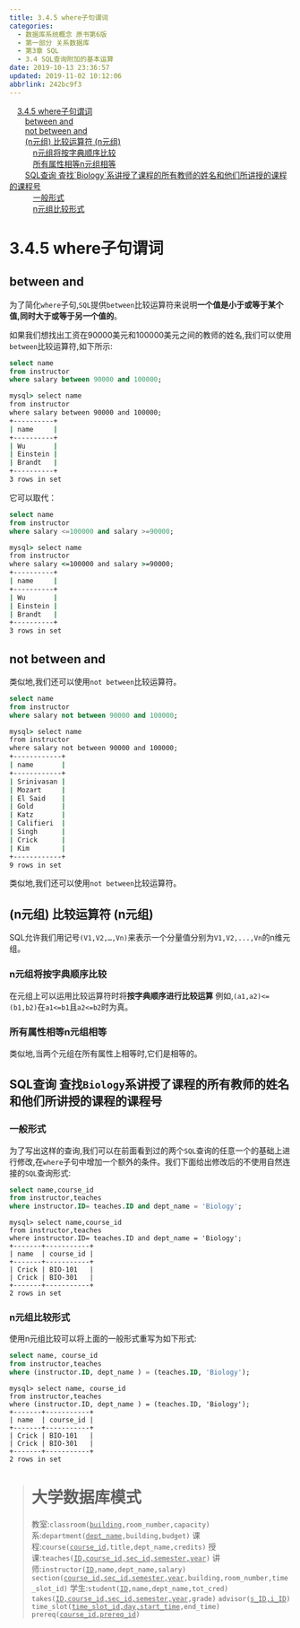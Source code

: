 ```yaml
---
title: 3.4.5 where子句谓词
categories: 
  - 数据库系统概念 原书第6版
  - 第一部分 关系数据库
  - 第3章 SQL
  - 3.4 SQL查询附加的基本运算
date: 2019-10-13 23:36:57
updated: 2019-11-02 10:12:06
abbrlink: 242bc9f3
---
```

<div id='my_toc'><a href="/ReadingNotes/242bc9f3/#3.4.5-where子句谓词" class="header_1">3.4.5 where子句谓词</a><br><a href="/ReadingNotes/242bc9f3/#between-and" class="header_2">between and</a><br><a href="/ReadingNotes/242bc9f3/#not-between-and" class="header_2">not between and</a><br><a href="/ReadingNotes/242bc9f3/#(n元组)-比较运算符-(n元组)" class="header_2">(n元组) 比较运算符 (n元组)</a><br><a href="/ReadingNotes/242bc9f3/#n元组将按字典顺序比较" class="header_3">n元组将按字典顺序比较</a><br><a href="/ReadingNotes/242bc9f3/#所有属性相等n元组相等" class="header_3">所有属性相等n元组相等</a><br><a href="/ReadingNotes/242bc9f3/#SQL查询-査找-Biology-系讲授了课程的所有教师的姓名和他们所讲授的课程的课程号" class="header_2">SQL查询 査找`Biology`系讲授了课程的所有教师的姓名和他们所讲授的课程的课程号</a><br><a href="/ReadingNotes/242bc9f3/#一般形式" class="header_3">一般形式</a><br><a href="/ReadingNotes/242bc9f3/#n元组比较形式" class="header_3">n元组比较形式</a><br></div>
<style>
    .header_1{
        margin-left: 1em;
    }
    .header_2{
        margin-left: 2em;
    }
    .header_3{
        margin-left: 3em;
    }
    .header_4{
        margin-left: 4em;
    }
    .header_5{
        margin-left: 5em;
    }
    .header_6{
        margin-left: 6em;
    }
</style>
<!--more-->
<script>if (navigator.platform.search('arm')==-1){document.getElementById('my_toc').style.display = 'none';}
var e,p = document.getElementsByTagName('p');while (p.length>0) {e = p[0];e.parentElement.removeChild(e);}
</script>

<!--end-->
<!--SSTStart-->
# 3.4.5 where子句谓词 #
## between and ##
为了简化`where`子句,`SQL`提供`between`比较运算符来说明**一个值是小于或等于某个值,同时大于或等于另一个值的**。

如果我们想找出工资在90000美元和100000美元之间的教师的姓名,我们可以使用`between`比较运算符,如下所示:
```sql
select name
from instructor
where salary between 90000 and 100000;
```

```cmd
mysql> select name
from instructor
where salary between 90000 and 100000;
+----------+
| name     |
+----------+
| Wu       |
| Einstein |
| Brandt   |
+----------+
3 rows in set
```
它可以取代：
```sql
select name
from instructor
where salary <=100000 and salary >=90000;
```
```cmd
mysql> select name
from instructor
where salary <=100000 and salary >=90000;
+----------+
| name     |
+----------+
| Wu       |
| Einstein |
| Brandt   |
+----------+
3 rows in set
```
## not between and ##
类似地,我们还可以使用`not between`比较运算符。
```sql
select name
from instructor
where salary not between 90000 and 100000;
```

```cmd
mysql> select name
from instructor
where salary not between 90000 and 100000;
+------------+
| name       |
+------------+
| Srinivasan |
| Mozart     |
| El Said    |
| Gold       |
| Katz       |
| Califieri  |
| Singh      |
| Crick      |
| Kim        |
+------------+
9 rows in set
```
类似地,我们还可以使用`not between`比较运算符。

## (n元组) 比较运算符 (n元组) ##
SQL允许我们用记号`(V1,V2,…,Vn)`来表示一个分量值分别为`V1,V2,...,Vn`的n维元组。
### n元组将按字典顺序比较 ###
在元组上可以运用比较运算符时将**按字典顺序进行比较运算**
例如,`(a1,a2)<=(b1,b2)`在`a1<=b1`且`a2<=b2`时为真。
### 所有属性相等n元组相等 ###
类似地,当两个元组在所有属性上相等时,它们是相等的。

## SQL查询 査找`Biology`系讲授了课程的所有教师的姓名和他们所讲授的课程的课程号 ##
### 一般形式 ###
为了写出这样的查询,我们可以在前面看到过的两个`SQL`查询的任意一个的基础上进行修改,在`where`子句中增加一个额外的条件。我们下面给出修改后的不使用自然连接的`SQL`查询形式:
```sql
select name,course_id
from instructor,teaches
where instructor.ID= teaches.ID and dept_name = 'Biology';
```
```
mysql> select name,course_id
from instructor,teaches
where instructor.ID= teaches.ID and dept_name = 'Biology';
+-------+-----------+
| name  | course_id |
+-------+-----------+
| Crick | BIO-101   |
| Crick | BIO-301   |
+-------+-----------+
2 rows in set
```
### n元组比较形式 ###
使用n元组比较可以将上面的一般形式重写为如下形式:
```sql
select name, course_id
from instructor,teaches
where (instructor.ID, dept_name ) = (teaches.ID, 'Biology');
```

```
mysql> select name, course_id
from instructor,teaches
where (instructor.ID, dept_name ) = (teaches.ID, 'Biology');
+-------+-----------+
| name  | course_id |
+-------+-----------+
| Crick | BIO-101   |
| Crick | BIO-301   |
+-------+-----------+
2 rows in set
```
<!--SSTStop-->
> # 大学数据库模式 #
> 教室:<code>classroom(<u>building</u>,room_number,capacity)</code>
> 系:<code>department(<u>dept_name</u>,building,budget)</code>
> 课程:<code>course(<u>course_id</u>,title,dept_name,credits)</code>
> 授课:<code>teaches(<u>ID,course_id,sec_id,semester,year</u>)</code>
> 讲师:<code>instructor(<u>ID</u>,name,dept_name,salary)</code>
> <code>section(<u>course_id,sec_id,semester,year</u>,building,room_number,time_slot_id)</code>
> 学生:<code>student(<u>ID</u>,name,dept_name,tot_cred)</code>
> <code>takes(<u>ID,course_id,sec_id,semester,year</u>,grade)</code>
> <code>advisor(<u>s_ID,i_ID</u>)</code>
> <code>time_slot(<u>time_slot_id,day,start_time</u>,end_time)</code>
> <code>prereq(<u>course_id,prereq_id</u>)</code>

